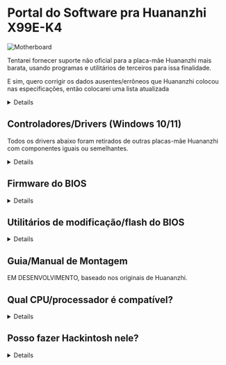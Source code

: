 [Ferramentas pra Aptio V]: https://www.mediafire.com/file/ucvt4pdxjrtpmu7/Tools_for_AMI_Aptio_V.zip/file
[Ferramentas pra Aptio V (Alt)]: https://disk.yandex.com/d/XrZjsImaqxl8Uw
[aqui]: https://github.com/sebasrock156/Huananzhi-X99E-K4-Opencore
[Dirver de áudio]: https://www.mediafire.com/file/046t9639xeyr243/X99-P4FAudio.rar/file
[Driver de rede Ethernet pra W10]: https://www.mediafire.com/file/z4w75jswapzof1j/X99-P4FLAN.rar/file
[Driver de rede Ethernet pra W11]: https://www.mediafire.com/file/53yr2eb7w82h75v/X99-P4FLanwin11.zip/file
[Imagem original do BIOS]: https://www.mediafire.com/file/zozi3s0fixamce4/X99E-K4+BIOS.rom/file
[Imagem do BIOS desbloqueada]: https://www.mediafire.com/file/x4vfwu4vqol0hdd/X99E-K4+Unlocked.rom/file
[Driver de chipset]: https://www.mediafire.com/file/kevqagczu5b4igy/X99-P4FChipset.rar/file
[GUIA EXPRESS do AMI]: https://github.com/sebasrock156/Huananzhi-X99E-K4-Home/blob/main/AMIXpress-Guide.md

# Portal do Software pra Huananzhi X99E-K4

![Motherboard](https://i.imgur.com/FtSCjxq.png)

Tentarei fornecer suporte não oficial para a placa-mãe Huananzhi mais barata, usando programas e utilitários de terceiros para issa finalidade.

E sim, quero corrigir os dados ausentes/errôneos que Huananzhi colocou nas especificações, então colocarei uma lista atualizada

<details>
  
---
Componente | Descrição
---|:--:
Chipset | Intel P55 ou HM55 (aleatório)
Soquete | Intel LGA 2011-3
Slots de memória RAM | DDR4 (x4) com suporte até 128GB (máx.)
Frequência de RAM | Suporte a Quad-Channel (em 2 ou 4 slots) de 1866 MHz a 2400 MHz com módulos ECC ou non-ECC
Interface de armazenamento | Sata 2.0(x3)@3Gbps
Expansão de armazenamento | Um slot M.2 2280 NVME PCIEx4 3.0@32Gbps ou M.2 NGFF Sata 2.0@3Gbps
Placa de áudio | Realtek HD Audio ALC897 (suporta Surround 5.1 máx.)
Placa de rede | Realtek Ethernet RTL8168 1Gbps.
Interface de fluxo | ATX de 24 pinos + ATX de 8 pinos 12v
Interface de dissipação | Ventilador de CPU de 4 pinos (x2) (ventiladores com conector de 3 pinos também são compatíveis)
Fonte de alimentação | Entre 6 a 8 fases de alimentação (com fontes de 600W ou superior)
Dimensões | 210*182mm Micro-ATX
Painel traseiro | Porta PS/2 (x2), USB 2.0@480Mbps (x6), porta de rede (RJ45), interface de áudio (3 conectores)
Painel frontal | (Somente conectores) Interface de áudio USB 2.0(1x), USB 3.0(x1) (x1) Porta COM (x1), Interface liga/desliga - reiniciar
Sistema suportado | Windows (7, 10 e 11), GNU/Linux (x86_64), MacOS (somente com Hackintosh)
---
</details>


## Controladores/Drivers (Windows 10/11)

Todos os drivers abaixo foram retirados de outras placas-mãe Huananzhi com componentes iguais ou semelhantes.

<details>

[Driver de chipset] (Trouxe de X99-P4F)

[Dirver de áudio] (Trouxe de X99-P4F)

[Driver de rede Ethernet pra W10] | [Driver de rede Ethernet pra W11] (Trouxe de X99-P4F)


⚠ **Aviso Legal** ⚠: Se você usar utilitários como o Driver Booster, esses drivers podem corromper coisas no sistema, proceda com cuidado.

---
  
</details>

## Firmware do BIOS

<details>
  
Como não temos um arquivo oficial de Huananzhi, assumi a tarefa de fazer um dump da minha própria placa-mãe.

[Imagem original do BIOS]: Este é um dump do BIOS padrão da minha placa-mãe, sem modificações.

[Imagem do BIOS desbloqueada]: Este é um BIOS com configurações de Overclock habilitadas/desbloqueadas. (**RECOMENDADO SOMENTE PARA PROCESSADORES XEON 16XX V3/V4 E CORE EXTREME; TAMBÉM NÃO GARANTO BONS RESULTADOS**)

Experimente o Turbo Boost Hack se você tiver um Xeon V3; no meu caso, tenho um Xeon V4 e pode não funcionar.

---

</details>

## Utilitários de modificação/flash do BIOS

<details>
  
⚠ **Aviso Legal** ⚠: Aqui quero apelar ao Fair Use, algumas ferramentas são vazamentos de Serviços Técnicos e Empresas, a Engenharia Reversa destas geralmente é ilegal, mas aqui é usada para fins educacionais.

[Ferramentas pra Aptio V] | [Ferramentas pra Aptio V (Alt)]: Essas ferramentas nos permitem modificar e atualizar novos firmwares de BIOS.

Para saber como funcionam, anexei o [GUIA EXPRESS do AMI] (em inglês) para abrir e atualizar firmwares de forma fácil e simples.

---
</details>

## Guia/Manual de Montagem

EM DESENVOLVIMENTO, baseado nos originais de Huananzhi.

## Qual CPU/processador é compatível?

<details>
Baseado em Socket (LGA 2011-3), todos os processadores com esse soquete podem ser suportados, mas o Southbridge (Chipset) é um mistério. Abaixo listei alguns processadores testados com esta placa-mãe:
---
Série | Modelo | Especificações | Notas
---|---|---|:--:
Core | i7-5820K | Haswell-E, 6 núcleos/12 threads@3,3 GHz/3,6 GHz Turbo, TDP 140W | Compatível com fontes do 500W 
Core | i7-5930K | Haswell-E, 6 Núcleos/12 threads@3.5 GHz/3.7GHz Turbo, TDP 140W | Compatível com fontes do 500W 
Core | i7-6800K | Broadwell-E, 6 Núcleos/12 threads@3.4 GHz/3.6GHz Turbo, TDP 140W | Compatível com fontes do 500W 
Core | i7-6850K | Broadwell-E, 6 Núcleos/12 threads@3.6 GHz/3.8GHz Turbo, TDP 140W | Compatível com fontes do 500W 
Core | i7-6900K | Broadwell-E, 8 Núcleos/16 threads@3.2 GHz/3.7GHz Turbo, TDP 140W | Compatível com fontes do 500W 
Core Extreme | i7-5960X | Haswell-E, 8 Núcleos/16 threads@3.0 GHz/3.5GHz Turbo, TDP 140W | Compatível com fontes do 500W 
Core Extreme | i7-6950X | Broadwell-E, 10 Núcleos/20 threads@3.0 GHz/3.5GHz Turbo, TDP 140W | Compatível com fontes do 650W
Xeon | Série E5-16XX e E5-26XX V3 | Haswell-EP | Compatível com fontes do 750W ou mais
Xeon | Série E5-16XX e E5-26XX V4 | Broadwell-EP | Compatível com fontes do 750W ou mais
Xeon | Série E5-46XX V3 | Haswell-EP | Compatível com fontes do 750W ou mais, mas usando apenas módulos de RAM ECC (verifique a largura de banda primeiro)
Xeon | Série E5-46XX V4 | Broadwell-EP | Compatível com fontes do 1000W ou mais, mas usando apenas módulos de RAM ECC (verifique a largura de banda primeiro)
---
  
</details>

## Posso fazer Hackintosh nele?

<details>

A resposta curta é SIM, sim, você pode.

A resposta longa é SIM, mas: Precisamos realmente saber qual é o chipset da placa-mãe (HM55 ou P55), a placa de áudio (geralmente a Realtek ALC897) e a GPU que será usada para inicializá-la (AMD ou Nvidia, a placa discreta aqueles /dedicados da Intel não são suportados).

Para a variante do chipset HM55, estou trabalhando em algum EFI para inicializar MacOS como Hackintosh [aqui]
